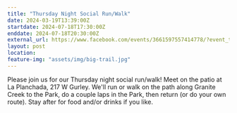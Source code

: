 ```yaml
---
title: "Thursday Night Social Run/Walk"
date: 2024-03-19T13:39:00Z
startdate: 2024-07-18T17:30:00Z
enddate: 2024-07-18T20:30:00Z
external_url: https://www.facebook.com/events/3661597557414778/?event_time_id=3661597584081442
layout: post
location: 
feature-img: "assets/img/big-trail.jpg"
---
```


Please join us for our Thursday night social run/walk! Meet on the patio at La Planchada, 217 W Gurley.  We'll run or walk on the path along Granite Creek to the Park, do a couple laps in the Park, then return (or do your own route).  Stay after for food and/or drinks if you like.<br>
  <br>
  
